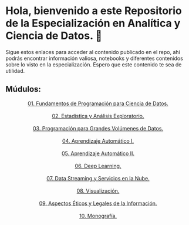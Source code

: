 # Hola, bienvenido a este Repositorio de la Especialización en Analítica y Ciencia de Datos. 👋

Sigue estos enlaces para acceder al contenido publicado en el repo, ahí podrás encontrar información valiosa, notebooks y diferentes contenidos sobre lo visto en la especialización.
Espero que este contenido te sea de utilidad.

## Múdulos:

<center><a href="https://github.com/n-upegui/Udea_EAyCD/tree/main/01-Fundamentos-Programaci%C3%B3n">01. Fundamentos de Programación para Ciencia de Datos.</a></center>
</br>
<center><a href="https://github.com/n-upegui/Udea_EAyCD/tree/main/01-Fundamentos-Programaci%C3%B3n">02. Estadística y Análisis Exploratorio.</a></center>
</br>
<center><a href="https://github.com/n-upegui/Udea_EAyCD/tree/main/01-Fundamentos-Programaci%C3%B3n">03. Programación para Grandes Volúmenes de Datos.</a></center>
</br>
<center><a href="https://github.com/n-upegui/Udea_EAyCD/tree/main/01-Fundamentos-Programaci%C3%B3n">04. Aprendizaje Automático I.</a></center>
</br>
<center><a href="https://github.com/n-upegui/Udea_EAyCD/tree/main/01-Fundamentos-Programaci%C3%B3n">05. Aprendizaje Automático II.</a></center>
</br>
<center><a href="https://github.com/n-upegui/Udea_EAyCD/tree/main/01-Fundamentos-Programaci%C3%B3n">06. Deep Learning.</a></center>
</br>
<center><a href="https://github.com/n-upegui/Udea_EAyCD/tree/main/01-Fundamentos-Programaci%C3%B3n">07. Data Streaming y Servicios en la Nube.</a></center>
</br>
<center><a href="https://github.com/n-upegui/Udea_EAyCD/tree/main/01-Fundamentos-Programaci%C3%B3n">08. Visualización.</a></center>
</br>
<center><a href="https://github.com/n-upegui/Udea_EAyCD/tree/main/01-Fundamentos-Programaci%C3%B3n">09. Aspectos Éticos y Legales de la Información.</a></center>
</br>
<center><a href="https://github.com/n-upegui/Udea_EAyCD/tree/main/01-Fundamentos-Programaci%C3%B3n">10. Monografía.</a></center>

 

